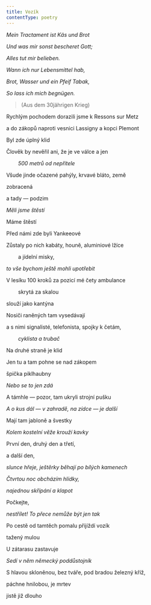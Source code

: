 ```yaml
---
title: Vozík
contentType: poetry
---
```


<section>

_Mein Tractament ist Käs und Brot_

_Und was mir sonst bescheret Gott;_

_Alles tut mir belieben._

_Wann ich nur Lebensmittel hab,_

_Brot, Wasser und ein Pfeif Tabak,_

_So lass ich mich begnügen._

> (Aus dem 30jährigen Krieg)

Rychlým pochodem dorazili jsme k Ressons sur Metz

a do zákopů naproti vesnici Lassigny a kopci Plemont

Byl zde úplný klid

Člověk by nevěřil ani, že je ve válce a jen

        _500 metrů od nepřítele_

</section>

<section>

Všude jinde očazené pahýly, krvavé bláto, země

zobracená

a tady — podzim

_Měli jsme štěstí_

</section>

<section>

Máme štěstí

Před námi zde byli Yankeeové

Zůstaly po nich kabáty, houně, aluminiové lžíce

        a jídelní misky,

_to vše bychom ještě mohli upotřebit_

</section>

<section>

V lesíku 100 kroků za pozicí mé čety ambulance

        skrytá za skalou

slouží jako kantýna

Nosiči raněných tam vysedávají

a s nimi signalisté, telefonista, spojky k četám,

        _cyklista a trubač_

</section>

<section>

Na druhé straně je klid

Jen tu a tam pohne se nad zákopem

špička piklhaubny

_Nebo se to jen zdá_

</section>

<section>

A támhle — pozor, tam ukryli strojní pušku

_A o kus dál — v zahradě, na zídce — je další_

</section>

<section>

Mají tam jabloně a švestky

_Kolem kostelní věže krouží kavky_

</section>

<section>

První den, druhý den a třetí,

a další den,

_slunce hřeje, ještěrky běhají po bílých kamenech_

</section>

<section>

_Čtvrtou noc obcházím hlídky,_

</section>

<section>

_najednou skřípání a klapot_

</section>

<section>

Počkejte,

_nestřílet! To přece nemůže být jen tak_

</section>

<section>

Po cestě od tamtěch pomalu přijíždí vozík

tažený mulou

U zátarasu zastavuje

_Sedí v něm německý poddůstojník_

</section>

<section>

S hlavou skloněnou, bez tváře, pod bradou železný kříž,

páchne hnilobou, je mrtev

jistě již dlouho

</section>
